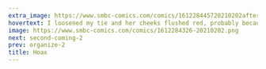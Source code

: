 ```yaml
---
extra_image: https://www.smbc-comics.com/comics/161228445720210202after.png
hovertext: I loosened my tie and her cheeks flushed red, probably because of the chemtrails.
image: https://www.smbc-comics.com/comics/1612284326-20210202.png
next: second-coming-2
prev: organize-2
title: Hoax
---
```


